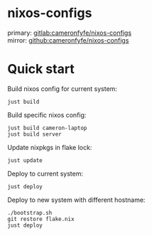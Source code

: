 # nixos-configs

primary: [gitlab:cameronfyfe/nixos-configs](https://gitlab.com/cameronfyfe/nixos-configs)  
mirror: [github:cameronfyfe/nixos-configs](https://github.com/cameronfyfe/nixos-configs)

# Quick start

Build nixos config for current system:

    just build

Build specific nixos config:

    just build cameron-laptop
    just build server

Update nixpkgs in flake lock:

    just update

Deploy to current system:

    just deploy

Deploy to new system with different hostname:

    ./bootstrap.sh
    git restore flake.nix
    just deploy
